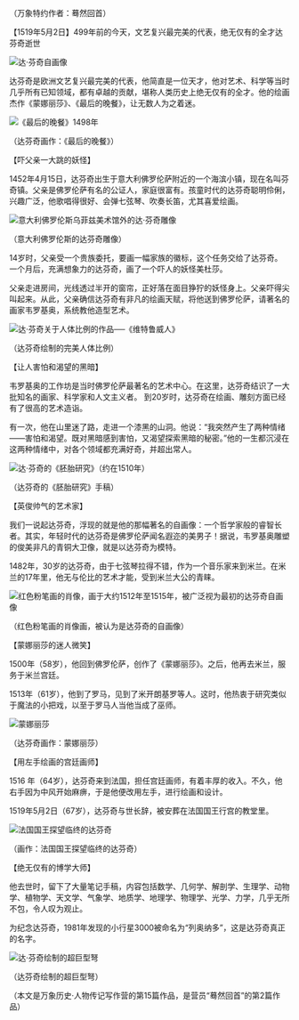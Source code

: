 （万象特约作者：蓦然回首）

【1519年5月2日】499年前的今天，文艺复兴最完美的代表，绝无仅有的全才达芬奇逝世

![达·芬奇自画像](达·芬奇自画像.jpg)

达芬奇是欧洲文艺复兴最完美的代表，他简直是一位天才，他对艺术、科学等当时几乎所有已知领域，都有卓越的贡献，堪称人类历史上绝无仅有的全才。他的绘画杰作《蒙娜丽莎》、《最后的晚餐》，让无数人为之着迷。

![《最后的晚餐》1498年](《最后的晚餐》1498年.jpg)

（达芬奇画作：《最后的晚餐》）

【吓父亲一大跳的妖怪】

1452年4月15日，达芬奇出生于意大利佛罗伦萨附近的一个海滨小镇，现在名叫芬奇镇。父亲是佛罗伦萨有名的公证人，家庭很富有。孩童时代的达芬奇聪明伶俐，兴趣广泛，他歌唱得很好、会弹七弦琴、吹奏长笛，尤其喜爱绘画。

![意大利佛罗伦斯乌菲兹美术馆外的达·芬奇雕像](意大利佛罗伦斯乌菲兹美术馆外的达·芬奇雕像.jpg)

（意大利佛罗伦斯的达芬奇雕像）

14岁时，父亲受一个贵族委托，要画一幅家族的徽标，这个任务交给了达芬奇。一个月后，充满想象力的达芬奇，画了一个吓人的妖怪美杜莎。

父亲走进房间，光线透过半开的窗帘，正好落在面目狰狞的妖怪身上。父亲吓得尖叫起来。从此，父亲确信达芬奇有非凡的绘画天赋，将他送到佛罗伦萨，请著名的画家韦罗基奥，系统教他造型艺术。

![达·芬奇关于人体比例的作品──《维特鲁威人》](达·芬奇关于人体比例的作品──《维特鲁威人》.jpg)

（达芬奇绘制的完美人体比例）

【让人害怕和渴望的黑暗】

韦罗基奥的工作坊是当时佛罗伦萨最著名的艺术中心。在这里，达芬奇结识了一大批知名的画家、科学家和人文主义者。 到20岁时，达芬奇在绘画、雕刻方面已经有了很高的艺术造诣。

有一次，他在山里迷了路，走进一个漆黑的山洞。他说：“我突然产生了两种情绪——害怕和渴望。既对黑暗感到害怕，又渴望探索黑暗的秘密。”他的一生都沉浸在这两种情绪中，对各个领域都充满好奇，并超出常人。

![达·芬奇的《胚胎研究》（约在1510年）](达·芬奇的《胚胎研究》（约在1510年）.jpg)

（达芬奇的《胚胎研究》手稿）

【英俊帅气的艺术家】

我们一说起达芬奇，浮现的就是他的那幅著名的自画像：一个哲学家般的睿智长者。其实，年轻时代的达芬奇是佛罗伦萨闻名遐迩的美男子！据说，韦罗基奥雕塑的俊美非凡的青铜大卫像，就是以达芬奇为模特。

1482年，30岁的达芬奇，由于七弦琴拉得不错，作为一个音乐家来到米兰。在米兰的17年里，他无与伦比的艺术才能，受到米兰大公的青睐。

![红色粉笔画的肖像，画于大约1512年至1515年，被广泛视为最初的达芬奇自画像](红色粉笔画的肖像，画于大约1512年至1515年，被广泛视为最初的达芬奇自画像.jpg)

（红色粉笔画的肖像画，被认为是达芬奇的自画像）

【蒙娜丽莎的迷人微笑】

1500年（58岁），他回到佛罗伦萨，创作了《蒙娜丽莎》。之后，他再去米兰，服务于米兰宫廷。

1513年（61岁），他到了罗马，见到了米开朗基罗等人。这时，他热衷于研究类似于魔法的小把戏，以至于罗马人当他当成了巫师。

![蒙娜丽莎](蒙娜丽莎.jpg)

（达芬奇画作：蒙娜丽莎）

【用左手绘画的宫廷画师】

1516 年（64岁），达芬奇来到法国，担任宫廷画师，有着丰厚的收入。不久，他右手因为中风开始麻痹，于是他便改用左手，进行绘画和设计。

1519年5月2日（67岁），达芬奇与世长辞，被安葬在法国国王行宫的教堂里。

![法国国王探望临终的达芬奇](法国国王探望临终的达芬奇.jpg)

（画作：法国国王探望临终的达芬奇）

【绝无仅有的博学大师】

他去世时，留下了大量笔记手稿，内容包括数学、几何学、解剖学、生理学、动物学、植物学、天文学、气象学、地质学、地理学、物理学、光学、力学，几乎无所不包，令人叹为观止。

为纪念达芬奇，1981年发现的小行星3000被命名为“列奥纳多”，这是达芬奇真正的名字。

![达·芬奇绘制的超巨型弩](达·芬奇绘制的超巨型弩.jpg)

（达芬奇绘制的超巨型弩）

（本文是万象历史·人物传记写作营的第15篇作品，是营员“蓦然回首”的第2篇作品）